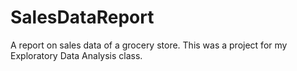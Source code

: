 # SalesDataReport
A report on sales data of a grocery store. This was a project for my Exploratory Data Analysis class.
